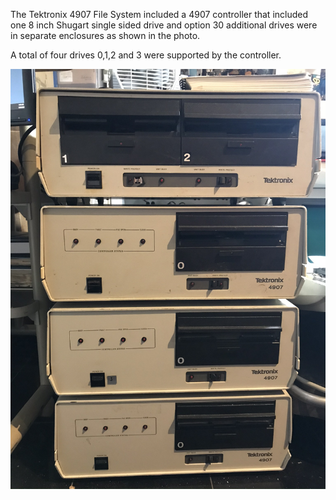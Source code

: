 The Tektronix 4907 File System included a 4907 controller that included one 8 inch Shugart single sided drive and option 30 additional drives were in separate enclosures as shown in the photo.

A total of four drives 0,1,2 and 3 were supported by the controller.

![Three 4907 and one Option 30 dual drive enclosure](./Three%204907%20and%20one%20dual%20drive%20slave.jpeg)

